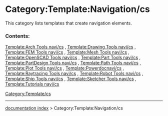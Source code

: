 # Category:Template:Navigation/cs
This category lists templates that create navigation elements.

### Contents:

[Template:Arch Tools navi/cs](Template:Arch_Tools_navi/cs.md) , [Template:Drawing Tools navi/cs](Template:Drawing_Tools_navi/cs.md) , [Template:FEM Tools navi/cs](Template:FEM_Tools_navi/cs.md) , [Template:Mesh Tools navi/cs](Template:Mesh_Tools_navi/cs.md) , [Template:OpenSCAD Tools navi/cs](Template:OpenSCAD_Tools_navi/cs.md) , [Template:Part Tools navi/cs](Template:Part_Tools_navi/cs.md) , [Template:PartDesign Tools navi/cs](Template:PartDesign_Tools_navi/cs.md) , [Template:Path Tools navi/cs](Template:Path_Tools_navi/cs.md) , [Template:Plot Tools navi/cs](Template:Plot_Tools_navi/cs.md) , [Template:Powerdocnavi/cs](Template:Powerdocnavi/cs.md) , [Template:Raytracing Tools navi/cs](Template:Raytracing_Tools_navi/cs.md) , [Template:Robot Tools navi/cs](Template:Robot_Tools_navi/cs.md) , [Template:Ship Tools navi/cs](Template:Ship_Tools_navi/cs.md) , [Template:Sketcher Tools navi/cs](Template:Sketcher_Tools_navi/cs.md) , [Template:Tutorials navi/cs](Template:Tutorials_navi/cs.md)

[Category:Template/cs](Category:Template/cs.md)

---
[documentation index](../README.md) > Category:Template:Navigation/cs
